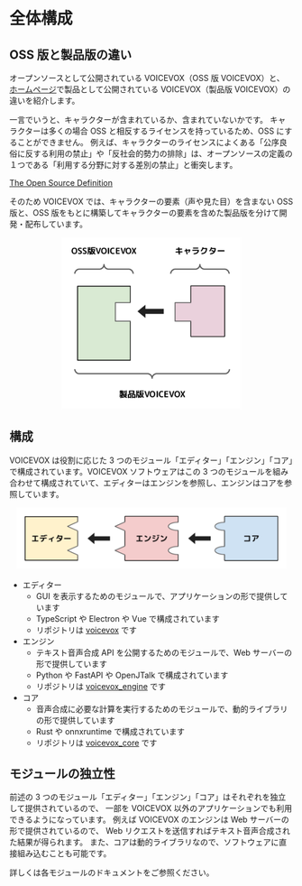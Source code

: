 # 全体構成

<!-- 修正時は全体向けとエディタのドキュメントも要修正 -->
<!-- https://github.com/VOICEVOX/.github/blob/main/profile/README.md -->
<!-- https://github.com/VOICEVOX/voicevox/blob/main/docs/%E5%85%A8%E4%BD%93%E6%A7%8B%E6%88%90.md -->

## OSS 版と製品版の違い

オープンソースとして公開されている VOICEVOX（OSS 版 VOICEVOX）と、
[ホームページ](https://voicevox.hiroshiba.jp/)で製品として公開されている VOICEVOX（製品版 VOICEVOX）の違いを紹介します。

一言でいうと、キャラクターが含まれているか、含まれていないかです。
キャラクターは多くの場合 OSS と相反するライセンスを持っているため、OSS にすることができません。
例えば、キャラクターのライセンスによくある「公序良俗に反する利用の禁止」や「反社会的勢力の排除」は、オープンソースの定義の１つである「利用する分野に対する差別の禁止」と衝突します。

[The Open Source Definition](https://opensource.org/osd)

そのため VOICEVOX では、キャラクターの要素（声や見た目）を含まない OSS 版と、OSS 版をもとに構築してキャラクターの要素を含めた製品版を分けて開発・配布しています。

<center>
  <img src="./architecture/OSS版と製品版の違い.svg" width="320" />
</center>

## 構成

VOICEVOX は役割に応じた 3 つのモジュール「エディター」「エンジン」「コア」で構成されています。VOICEVOX ソフトウェアはこの 3 つのモジュールを組み合わせて構成されていて、エディターはエンジンを参照し、エンジンはコアを参照しています。

<center>
  <img src="./architecture/構成.svg" width="480" />
</center>

- エディター
  - GUI を表示するためのモジュールで、アプリケーションの形で提供しています
  - TypeScript や Electron や Vue で構成されています
  - リポジトリは [voicevox](https://github.com/VOICEVOX/voicevox) です
- エンジン
  - テキスト音声合成 API を公開するためのモジュールで、Web サーバーの形で提供しています
  - Python や FastAPI や OpenJTalk で構成されています
  - リポジトリは [voicevox_engine](https://github.com/VOICEVOX/voicevox_engine) です
- コア
  - 音声合成に必要な計算を実行するためのモジュールで、動的ライブラリの形で提供しています
  - Rust や onnxruntime で構成されています
  - リポジトリは [voicevox_core](https://github.com/VOICEVOX/voicevox_core) です

## モジュールの独立性

前述の 3 つのモジュール「エディター」「エンジン」「コア」はそれぞれを独立して提供されているので、
一部を VOICEVOX 以外のアプリケーションでも利用できるようになっています。
例えば VOICEVOX のエンジンは Web サーバーの形で提供されているので、
Web リクエストを送信すればテキスト音声合成された結果が得られます。
また、コアは動的ライブラリなので、ソフトウェアに直接組み込むことも可能です。

詳しくは各モジュールのドキュメントをご参照ください。
